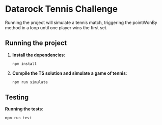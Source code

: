 # Datarock Tennis Challenge

Running the project will simulate a tennis match, triggering the pointWonBy method in a loop until one player wins the first set.

## Running the project

1. **Install the dependencies**:

   ```bash
   npm install
   ```

2. **Compile the TS solution and simulate a game of tennis**:

   ```bash
   npm run simulate
   ```

## Testing

**Running the tests**:

```bash
npm run test
```
